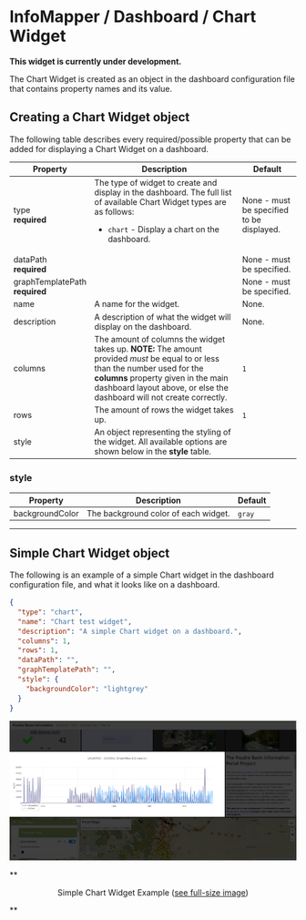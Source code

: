 # InfoMapper / Dashboard / Chart Widget #

**This widget is currently under development.**

The Chart Widget is created as an object in the dashboard configuration file that
contains property names and its value.

## Creating a Chart Widget object ##

The following table describes every required/possible property that can be added
for displaying a Chart Widget on a dashboard.

| **Property** | **Description** | **Default** |
| ---- | ---- | ---- |
| type<br>**required** | The type of widget to create and display in the dashboard. The full list of available Chart Widget types are as follows:<br><ul><li>`chart` - Display a chart on the dashboard.</li></ul> | None - must be specified to be displayed. |
| dataPath<br>**required** |  | None - must be specified. |
| graphTemplatePath<br>**required** |  | None - must be specified. |
| name | A name for the widget. | None. |
| description | A description of what the widget will display on the dashboard. | None. |
| columns | The amount of columns the widget takes up. **NOTE:** The amount provided *must* be equal to or less than the number used for the **columns** property given in the main dashboard layout above, or else the dashboard will not create correctly. | `1` |
| rows | The amount of rows the widget takes up. | `1` |
| style | An object representing the styling of the widget. All available options are shown below in the **style** table. |  |

### style ###

| **Property** | **Description** | **Default** |
| ---- | ---- | ---- |
| backgroundColor | The background color of each widget. | `gray` |

----

## Simple Chart Widget object ##

The following is an example of a simple Chart widget in the dashboard
configuration file, and what it looks like on a dashboard. 

```json
{
  "type": "chart",
  "name": "Chart test widget",
  "description": "A simple Chart widget on a dashboard.",
  "columns": 1,
  "rows": 1,
  "dataPath": "",
  "graphTemplatePath": "",
  "style": {
    "backgroundColor": "lightgrey"
  }
}
```

![Simple Chart Widget](./images/simple-chart.png)

**<p style="text-align: center;">
Simple Chart Widget Example (<a href="../images/simple-chart.png">see full-size image</a>)
</p>**
